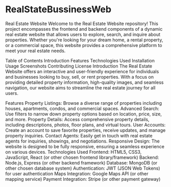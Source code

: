 # RealStateBussinessWeb
Real Estate Website
Welcome to the Real Estate Website repository! This project encompasses the frontend and backend components of a dynamic real estate website that allows users to explore, search, and inquire about properties. Whether you're looking for your dream home, a rental property, or a commercial space, this website provides a comprehensive platform to meet your real estate needs.

Table of Contents
Introduction
Features
Technologies Used
Installation
Usage
Screenshots
Contributing
License
Introduction
The Real Estate Website offers an interactive and user-friendly experience for individuals and businesses looking to buy, sell, or rent properties. With a focus on providing detailed property information, high-quality images, and seamless navigation, our website aims to streamline the real estate journey for all users.

Features
Property Listings: Browse a diverse range of properties including houses, apartments, condos, and commercial spaces.
Advanced Search: Use filters to narrow down property options based on location, price, size, and more.
Property Details: Access comprehensive property details, including descriptions, photos, floor plans, and virtual tours.
User Accounts: Create an account to save favorite properties, receive updates, and manage property inquiries.
Contact Agents: Easily get in touch with real estate agents for inquiries, showings, and negotiations.
Responsive Design: The website is designed to be fully responsive, ensuring a seamless experience on various devices.
Technologies Used
Frontend: HTML5, CSS3, JavaScript, React (or other chosen frontend library/framework)
Backend: Node.js, Express (or other backend framework)
Database: MongoDB (or other chosen database system)
Authentication: JWT (JSON Web Tokens) for user authentication
Maps Integration: Google Maps API (or other mapping service)
Payment Integration: Stripe (or other payment gateway)
